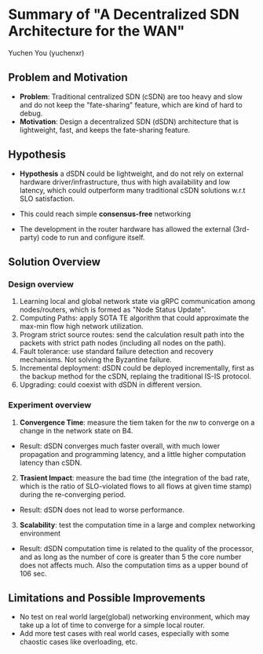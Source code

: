 # Summary of "A Decentralized SDN Architecture for the WAN"
Yuchen You (yuchenxr)

## Problem and Motivation

- **Problem**: Traditional centralized SDN (cSDN) are too heavy and slow and do
  not keep the "fate-sharing" feature, which are kind of hard to debug.
- **Motivation**: Design a decentralized SDN (dSDN) architecture that is
  lightweight, fast, and keeps the fate-sharing feature.

## Hypothesis

- **Hypothesis** a dSDN could be lightweight, and do not rely on external
hardware driver/infrastructure, thus with high availability and low latency,
which could outperform many traditional cSDN solutions w.r.t SLO satisfaction.

- This could reach simple __consensus-free__ networking
- The development in the router hardware has allowed the external (3rd-party) code to run
and configure itself.

## Solution Overview

### Design overview

1. Learning local and global network state via gRPC communication among
   nodes/routers, which is formed as "Node Status Update".
2. Computing Paths: apply SOTA TE algorithm that could approximate the max-min
   flow high network utilization.
3. Program strict source routes: send the calculation result path into the
   packets with strict path nodes (including all nodes on the path).
4. Fault tolerance: use standard failure detection and recovery mechanisms. Not
   solving the Byzantine failure.
5. Incremental deployment: dSDN could be deployed incrementally, first as the
   backup method for the cSDN, replaing the traditional IS-IS protocol.
6. Upgrading: could coexist with dSDN in different version.

### Experiment overview

1. __Convergence Time__: measure the tiem taken for the nw to converge on a
   change in the network state on B4.
  - Result: dSDN converges much faster overall, with much lower propagation and
    programming latency, and a little higher computation latency than cSDN.
2. __Trasient Impact__: measure the bad time (the integration of the bad rate,
   which is the ratio of SLO-violated flows to all flows at given time stamp) during the re-converging period.
  - Result: dSDN does not lead to worse performance.
3. __Scalability__: test the computation time in a large and complex networking
   environment
  - Result: dSDN computation time is related to the quality of the processor,
  and as long as the number of core is greater than 5 the core number does not
  affects much. Also the computation tims as a upper bound of 106 sec.

## Limitations and Possible Improvements

- No test on real world large(global) networking environment, which may take up a lot of time to converge for a simple local router.
- Add more test cases with real world cases, especially with some chaostic cases
like overloading, etc.
